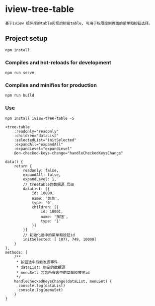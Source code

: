 # iview-tree-table
```
基于iview 组件库的table实现的树级table, 可用于权限控制页面的菜单和按钮选择。
```

## Project setup
```
npm install
```

### Compiles and hot-reloads for development
```
npm run serve
```

### Compiles and minifies for production
```
npm run build
```

### Use
```
npm install iview-tree-table -S

<tree-table
    :readonly="readonly"
    :children="dataList"
    :selectedList="initSelected"
    :expandAll="expandAll"
    :expandLevel="expandLevel"
    @on-checked-keys-change="handleCheckedKeysChange"

data() {
    return {
        readonly: false,
        expandAll: false,
        expandLevel: 1,
        // treetable的数据源 层级
        dataList: [{
            id: 10000,
            name: '菜单',
            type: '0',
            children: [{
                id: 10001,
                name: '按钮',
                type: '1'
            }]
        }]
        // 初始化选中的菜单和按钮id
        initSelected: [ 1077, 749, 10000]
    }
},
methods: {
    /**
     * 按钮选中后触发该事件
     * dataList: 绑定的数据源
     * menuSet: 包含所有选中的菜单和按钮id
     */
    handleCheckedKeysChange(dataList, menuSet) {
      console.log(dataList)
      console.log(menuSet)
    }
}
   

```
